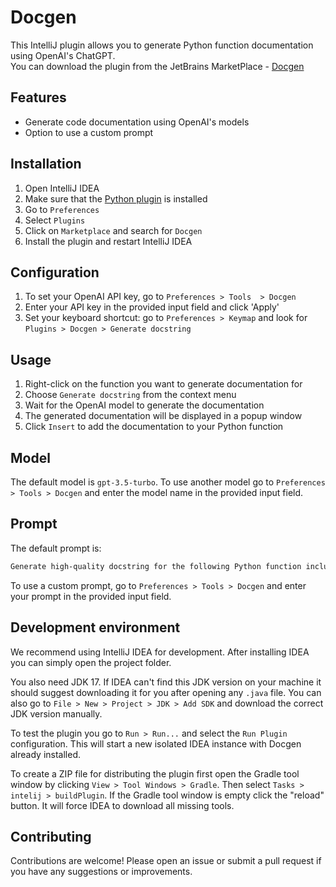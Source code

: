 Docgen
==========================

This IntelliJ plugin allows you to generate Python function documentation using OpenAI's ChatGPT.  
You can download the plugin from the JetBrains MarketPlace - [Docgen](https://plugins.jetbrains.com/plugin/21294-docgen)

Features
--------

*   Generate code documentation using OpenAI's models
*   Option to use a custom prompt

Installation
------------

1.  Open IntelliJ IDEA
2.  Make sure that the [Python plugin](https://plugins.jetbrains.com/plugin/7322-python-community-edition) is installed
3.  Go to `Preferences`
4.  Select `Plugins`
5.  Click on `Marketplace` and search for `Docgen`
6.  Install the plugin and restart IntelliJ IDEA

Configuration
-------------

1.  To set your OpenAI API key, go to `Preferences > Tools  > Docgen`
2.  Enter your API key in the provided input field and click 'Apply'
3.  Set your keyboard shortcut: go to `Preferences > Keymap` and look for `Plugins > Docgen > Generate docstring`

Usage
-----

1.  Right-click on the function you want to generate documentation for
2.  Choose `Generate docstring` from the context menu
3.  Wait for the OpenAI model to generate the documentation
4.  The generated documentation will be displayed in a popup window
5.  Click `Insert` to add the documentation to your Python function

Model
-----

The default model is `gpt-3.5-turbo`. To use another model go to `Preferences > Tools > Docgen` and
enter the model name in the provided input field.

Prompt
------

The default prompt is:

```css
Generate high-quality docstring for the following Python function including function signature:
```

To use a custom prompt, go to `Preferences > Tools > Docgen` and enter your prompt in the provided input field.

Development environment
-----------------------

We recommend using IntelliJ IDEA for development. After installing IDEA you can simply open the project folder.

You also need JDK 17. If IDEA can't find this JDK version on your machine it should
suggest downloading it for you after opening any `.java` file. You can also go to `File > New > Project > JDK > Add SDK` 
and download the correct JDK version manually.

To test the plugin you go to `Run > Run...` and select the `Run Plugin` configuration. This will start a new isolated IDEA
instance with Docgen already installed.

To create a ZIP file for distributing the plugin first open the Gradle tool window by clicking `View > Tool Windows > Gradle`.
Then select `Tasks > intelij > buildPlugin`. If the Gradle tool window is empty click the "reload" button. It will force
IDEA to download all missing tools.

Contributing
------------

Contributions are welcome! Please open an issue or submit a pull request if you have any suggestions or improvements.
